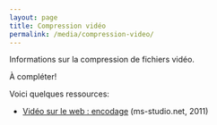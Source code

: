 ```yaml
---
layout: page
title: Compression vidéo
permalink: /media/compression-video/
---
```


Informations sur la compression de fichiers vidéo.

À compléter!

Voici quelques ressources:

- [Vidéo sur le web : encodage](https://ms-studio.net/notes/video-sur-le-web-pt-2-encodage/) (ms-studio.net, 2011)
